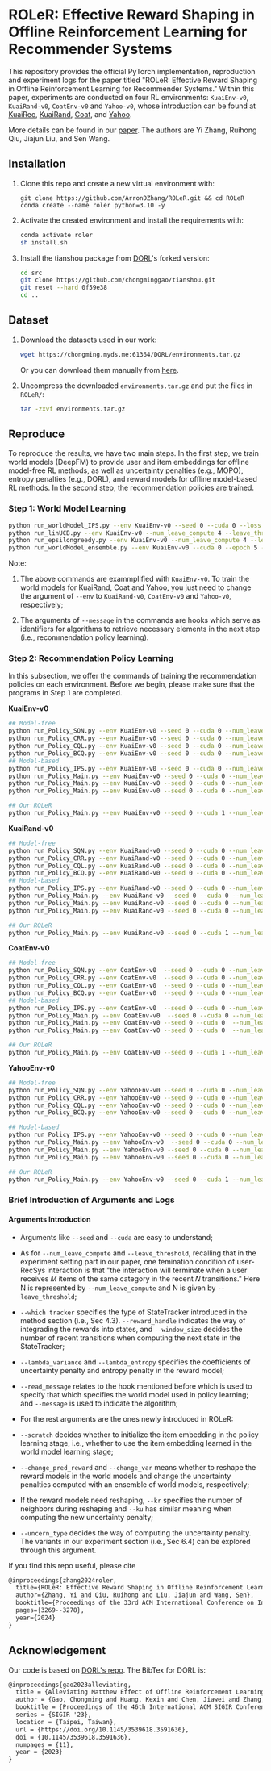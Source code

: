 # ROLeR: Effective Reward Shaping in Offline Reinforcement Learning for Recommender Systems

This repository provides the official PyTorch implementation, reproduction and experiment logs for the paper titled "ROLeR: Effective Reward Shaping in Offline Reinforcement Learning for Recommender Systems." Within this paper, experiments are conducted on four RL environments: ```KuaiEnv-v0```, ```KuaiRand-v0```, ```CoatEnv-v0``` and ```Yahoo-v0```, whose introduction can be found at [KuaiRec](https://kuairec.com/), [KuaiRand](https://kuairand.com/), [Coat](https://www.cs.cornell.edu/~schnabts/mnar/), and [Yahoo](https://dl.acm.org/doi/10.1145/1639714.1639717).

More details can be found in our [paper](https://arxiv.org/abs/2407.13163). The authors are Yi Zhang, Ruihong Qiu, Jiajun Liu, and Sen Wang.



## Installation

1. Clone this repo and create a new virtual environment with:

   ```shell
   git clone https://github.com/ArronDZhang/ROLeR.git && cd ROLeR
   conda create --name roler python=3.10 -y
   ```

2. Activate the created environment and install the requirements with:

   ```bash
   conda activate roler
   sh install.sh
   ```

3. Install the tianshou package from [DORL](https://github.com/chongminggao/DORL-codes)'s forked version: 

   ```bash
   cd src
   git clone https://github.com/chongminggao/tianshou.git
   git reset --hard 0f59e38
   cd ..
   ```



## Dataset

1. Download the datasets used in our work:

   ```bash
   wget https://chongming.myds.me:61364/DORL/environments.tar.gz
   ```

   Or you can download them manually from [here](https://rec.ustc.edu.cn/share/9fe264f0-ae09-11ed-b9ef-ed1045d76757).

2. Uncompress the downloaded `environments.tar.gz` and put the files in ```ROLeR/```:

   ```bash
   tar -zxvf environments.tar.gz
   ```



## Reproduce

To reproduce the results, we have two main steps. In the first step, we train world models (DeepFM) to provide user and item embeddings for offline model-free RL methods, as well as uncertainty penalties (e.g., MOPO), entropy penalties (e.g., DORL), and reward models for offline model-based RL methods. In the second step, the recommendation policies are trained.

### Step 1: World Model Learning 

```bash
python run_worldModel_IPS.py --env KuaiEnv-v0 --seed 0 --cuda 0 --loss "pointneg" --message "DeepFM-IPS"
python run_linUCB.py --env KuaiEnv-v0 --num_leave_compute 4 --leave_threshold 0 --epoch 200 --seed 0 --cuda 0 --loss "pointneg" --message "UCB"
python run_epsilongreedy.py --env KuaiEnv-v0 --num_leave_compute 4 --leave_threshold 0 --epoch 200 --seed 0 --cuda 0 --loss "pointneg" --message "epsilon-greedy"
python run_worldModel_ensemble.py --env KuaiEnv-v0 --cuda 0 --epoch 5 --loss "pointneg" --message "pointneg"
```

Note: 

1) The above commands are exammplified with ```KuaiEnv-v0```. To train the world models for KuaiRand, Coat and Yahoo, you just need to change the argument of ```--env``` to ```KuaiRand-v0```, ```CoatEnv-v0``` and ```Yahoo-v0```, respectively;

2) The arguments of  ```--message``` in the commands are hooks which serve as identifiers for algorithms to retrieve necessary elements in the next step (i.e., recommendation policy learning). 

### Step 2: Recommendation Policy Learning

In this subsection, we offer the commands of training the recommendation policies on each environment. Before we begin, please make sure that the programs in Step 1 are completed.

**KuaiEnv-v0**

```bash
## Model-free
python run_Policy_SQN.py --env KuaiEnv-v0 --seed 0 --cuda 0 --num_leave_compute 1 --leave_threshold 0 --which_tracker avg --reward_handle "cat" --window_size 3 --read_message "pointneg" --message "SQN"
python run_Policy_CRR.py --env KuaiEnv-v0 --seed 0 --cuda 0 --num_leave_compute 1 --leave_threshold 0 --which_tracker avg --reward_handle "cat" --window_size 3 --read_message "pointneg" --message "CRR"
python run_Policy_CQL.py --env KuaiEnv-v0 --seed 0 --cuda 0 --num_leave_compute 1 --leave_threshold 0 --which_tracker avg --reward_handle "cat" --num-quantiles 20 --min-q-weight 10 --window_size 3 --read_message "pointneg" --message "CQL"
python run_Policy_BCQ.py --env KuaiEnv-v0 --seed 0 --cuda 0 --num_leave_compute 1 --leave_threshold 0 --which_tracker avg --reward_handle "cat" --unlikely-action-threshold 0.6 --window_size 3 --read_message "pointneg" --message "BCQ"
## Model-based
python run_Policy_IPS.py --env KuaiEnv-v0 --seed 0 --cuda 0 --num_leave_compute 1 --leave_threshold 0 --which_tracker avg --reward_handle "cat" --lambda_variance 0 --lambda_entropy 0 --window_size 3 --read_message "DeepFM-IPS" --message "IPS"
python run_Policy_Main.py --env KuaiEnv-v0 --seed 0 --cuda 0 --num_leave_compute 1 --leave_threshold 0 --which_tracker avg --reward_handle "cat" --lambda_variance 0 --lambda_entropy 0 --window_size 3 --read_message "pointneg" --message "MBPO"
python run_Policy_Main.py --env KuaiEnv-v0 --seed 0 --cuda 0 --num_leave_compute 1 --leave_threshold 0 --which_tracker avg --reward_handle "cat" --lambda_variance 0.05 --lambda_entropy 0 --window_size 3 --read_message "pointneg" --message "MOPO"
python run_Policy_Main.py --env KuaiEnv-v0 --seed 0 --cuda 0 --num_leave_compute 1 --leave_threshold 0 --which_tracker avg --reward_handle "cat" --lambda_variance 0.05 --lambda_entropy 5 --window_size 3 --read_message "pointneg" --message "DORL"

## Our ROLeR
python run_Policy_Main.py --env KuaiEnv-v0 --seed 0 --cuda 1 --num_leave_compute 1 --leave_threshold 0 --which_tracker att --reward_handle "cat" --lambda_variance 0.05 --lambda_entropy 5 --window_size 3 --read_message "pointneg" --message "ROLeR" --remark std --scratch True --change_pred_reward True --change_var True --kr 30 --ku 30
```

**KuaiRand-v0**

```bash
## Model-free
python run_Policy_SQN.py --env KuaiRand-v0 --seed 0 --cuda 0 --num_leave_compute 1 --leave_threshold 0 --which_tracker avg --reward_handle "cat" --window_size 3 --read_message "pointneg" --message "SQN"
python run_Policy_CRR.py --env KuaiRand-v0 --seed 0 --cuda 0 --num_leave_compute 1 --leave_threshold 0 --which_tracker avg --reward_handle "cat" --window_size 3 --read_message "pointneg" --message "CRR"
python run_Policy_CQL.py --env KuaiRand-v0 --seed 0 --cuda 0 --num_leave_compute 1 --leave_threshold 0 --which_tracker avg --reward_handle "cat" --num-quantiles 20 --min-q-weight 10 --window_size 3 --read_message "pointneg" --message "CQL"
python run_Policy_BCQ.py --env KuaiRand-v0 --seed 0 --cuda 0 --num_leave_compute 1 --leave_threshold 0 --which_tracker avg --reward_handle "cat" --unlikely-action-threshold 0.6 --window_size 3 --read_message "pointneg" --message "BCQ"
## Model-based
python run_Policy_IPS.py --env KuaiRand-v0 --seed 0 --cuda 0 --num_leave_compute 1 --leave_threshold 0 --which_tracker avg --reward_handle "cat" --lambda_variance 0 --lambda_entropy 0 --window_size 3 --read_message "DeepFM-IPS" --message "IPS"
python run_Policy_Main.py --env KuaiRand-v0 --seed 0 --cuda 0 --num_leave_compute 1 --leave_threshold 0 --which_tracker avg --reward_handle "cat" --lambda_variance 0 --lambda_entropy 0 --window_size 3 --read_message "pointneg" --message "MBPO"
python run_Policy_Main.py --env KuaiRand-v0 --seed 0 --cuda 0 --num_leave_compute 1 --leave_threshold 0 --which_tracker avg --reward_handle "cat" --lambda_variance 0.01 --lambda_entropy 0 --window_size 3 --read_message "pointneg" --message "MOPO"
python run_Policy_Main.py --env KuaiRand-v0 --seed 0 --cuda 0 --num_leave_compute 1 --leave_threshold 0 --which_tracker avg --reward_handle "cat" --lambda_variance 0.01 --lambda_entropy 0.05 --window_size 3 --read_message "pointneg" --message "DORL"

## Our ROLeR
python run_Policy_Main.py --env KuaiRand-v0 --seed 0 --cuda 1 --num_leave_compute 1 --leave_threshold 0 --which_tracker avg --reward_handle "cat" --lambda_variance 0.01 --lambda_entropy 0.05  --window_size 3 --read_message "pointneg"  --message "DORL" --remark std --scratch True --change_pred_reward True --change_var True --kr 150 --ku 150 --uncertain_type II-weight-norm
```

**CoatEnv-v0**

```bash
## Model-free
python run_Policy_SQN.py --env CoatEnv-v0  --seed 0 --cuda 0 --num_leave_compute 1 --leave_threshold 0 --which_tracker avg --reward_handle "cat"  --window_size 3 --read_message "pointneg"  --message "SQN"
python run_Policy_CRR.py --env CoatEnv-v0  --seed 0 --cuda 0 --num_leave_compute 1 --leave_threshold 0 --which_tracker avg --reward_handle "cat"  --window_size 3 --read_message "pointneg"  --message "CRR"
python run_Policy_CQL.py --env CoatEnv-v0  --seed 0 --cuda 0 --num_leave_compute 1 --leave_threshold 0 --which_tracker avg --reward_handle "cat"  --num-quantiles 20 --min-q-weight 10 --window_size 3 --read_message "pointneg"  --message "CQL"
python run_Policy_BCQ.py --env CoatEnv-v0  --seed 0 --cuda 0 --num_leave_compute 1 --leave_threshold 0 --which_tracker avg --reward_handle "cat"  --unlikely-action-threshold 0.6 --window_size 3 --read_message "pointneg"  --message "BCQ"
## Model-based
python run_Policy_IPS.py --env CoatEnv-v0  --seed 0 --cuda 0 --num_leave_compute 1 --leave_threshold 0 --which_tracker avg --reward_handle "cat" --lambda_variance 0 --lambda_entropy 0    --window_size 3 --read_message "DeepFM-IPS"  --message "IPS"
python run_Policy_Main.py --env CoatEnv-v0  --seed 0 --cuda 0 --num_leave_compute 1 --leave_threshold 0 --which_tracker avg --reward_handle "cat" --lambda_variance 0 --lambda_entropy 0  --window_size 3 --read_message "pointneg"  --message "MBPO"
python run_Policy_Main.py --env CoatEnv-v0 --seed 0 --cuda 0  --num_leave_compute 1 --leave_threshold 0 --which_tracker avg --reward_handle "cat" --lambda_variance 0.02 --lambda_entropy 0 --window_size 3 --read_message "pointneg"  --message "MOPO"
python run_Policy_Main.py --env CoatEnv-v0 --seed 0 --cuda 0  --num_leave_compute 1 --leave_threshold 0 --which_tracker avg --reward_handle "cat" --lambda_variance 0.005 --lambda_entropy 1 --window_size 3 --read_message "pointneg"  --message "DORL"

## Our ROLeR
python run_Policy_Main.py --env CoatEnv-v0 --seed 0 --cuda 1 --num_leave_compute 1 --leave_threshold 0 --which_tracker att --reward_handle "cat" --lambda_variance 0.005 --lambda_entropy 1  --window_size 3 --read_message "pointneg"  --message "ROLeR" --scratch True --change_pred_reward True --change_var True --kr 15 --ku 15 --remark std --uncertain_type II-weight-norm
```

**YahooEnv-v0**

```bash
## Model-free
python run_Policy_SQN.py --env YahooEnv-v0 --seed 0 --cuda 0 --num_leave_compute 1 --leave_threshold 0 --which_tracker avg --reward_handle "cat" --window_size 3 --read_message "pointneg" --message "SQN"
python run_Policy_CRR.py --env YahooEnv-v0 --seed 0 --cuda 0 --num_leave_compute 1 --leave_threshold 0 --which_tracker avg --reward_handle "cat" --window_size 3 --read_message "pointneg" --message "CRR"
python run_Policy_CQL.py --env YahooEnv-v0 --seed 0 --cuda 0 --num_leave_compute 1 --leave_threshold 0 --which_tracker avg --reward_handle "cat" --num-quantiles 10 --min-q-weight 1.0 --window_size 3 --read_message "pointneg" --message "CQL"
python run_Policy_BCQ.py --env YahooEnv-v0 --seed 0 --cuda 0 --num_leave_compute 1 --leave_threshold 0 --which_tracker avg --reward_handle "cat" --unlikely-action-threshold 0.6 --window_size 3 --read_message "pointneg" --message "BCQ"

## Model-based
python run_Policy_IPS.py --env YahooEnv-v0 --seed 0 --cuda 0 --num_leave_compute 1 --leave_threshold 0 --which_tracker avg --reward_handle "cat" --lambda_variance 0 --lambda_entropy 0 --window_size 3 --read_message "DeepFM-IPS" --message "IPS"
python run_Policy_Main.py --env YahooEnv-v0  --seed 0 --cuda 0 --num_leave_compute 1 --leave_threshold 0 --which_tracker avg --reward_handle "cat" --lambda_variance 0 --lambda_entropy 0 --window_size 3 --read_message "pointneg" --message "MBPO"
python run_Policy_Main.py --env YahooEnv-v0 --seed 0 --cuda 0 --num_leave_compute 1 --leave_threshold 0 --which_tracker avg --reward_handle "cat" --lambda_variance 0.01 --lambda_entropy 0 --window_size 3 --read_message "pointneg" --message "MOPO"
python run_Policy_Main.py --env YahooEnv-v0 --seed 0 --cuda 0 --num_leave_compute 1 --leave_threshold 0 --which_tracker avg --reward_handle "cat" --lambda_variance 0.01 --lambda_entropy 1 --window_size 3 --read_message "pointneg" --message "DORL"

## Our ROLeR
python run_Policy_Main.py --env YahooEnv-v0 --seed 0 --cuda 1 --num_leave_compute 1 --leave_threshold 0 --which_tracker att --reward_handle "cat" --lambda_variance 0.005 --lambda_entropy 1  --window_size 5 --read_message "pointneg"  --message "ROLeR" --scratch True --change_pred_reward True --change_var True --kr 20 --ku 20 --remark std --uncertain_type II-weight-norm
```

### Brief Introduction of Arguments and Logs

#### Arguments Introduction

- Arguments like ```--seed``` and ```--cuda``` are easy to understand;

- As for ```--num_leave_compute``` and ```--leave_threshold```, recalling that in the experiment setting part in our paper, one temination condition of user-RecSys interaction is that "the interaction will terminate when a user receives 𝑀 items of the same category in the recent 𝑁 transitions." Here N is represented by ```--num_leave_compute``` and N is given by ```--leave_threshold```;
- ```--which tracker``` specifies the type of StateTracker introduced in the method section (i.e., Sec 4.3). ```--reward_handle``` indicates the way of integrading the rewards into states, and ```--window_size``` decides the number of recent transitions when computing the next state in the StateTracker;
- ```--lambda_variance``` and ```--lambda_entropy``` specifies the coefficients of uncertainty penalty and entropy penalty in the reward model;
- ```--read_message``` relates to the hook mentioned before which is used to specify that which specifies the world model used in policy learning; and ```--message``` is used to indicate the algorithm;
- For the rest arguments are the ones newly introduced in ROLeR:
- ```--scratch``` decides whether to initialize the item embedding in the policy learning stage, i.e., whether to use the item embedding learned in the world model learning stage;
- ```--change_pred_reward``` and ```--change_var``` means whether to reshape the reward models in the world models and change the uncertainty penalties computed with an ensemble of world models, respectively;
- If the reward models need reshaping, ```--kr``` specifies the number of neighbors during reshaping and ```--ku``` has similar meaning when computing the new uncertainty penalty;
- ```--uncern_type``` decides the way of computing the uncertainty penalty. The variants in our experiment section (i.e., Sec 6.4) can be explored through this argument.



If you find this repo useful, please cite

```tex
@inproceedings{zhang2024roler,
  title={ROLeR: Effective Reward Shaping in Offline Reinforcement Learning for Recommender Systems},
  author={Zhang, Yi and Qiu, Ruihong and Liu, Jiajun and Wang, Sen},
  booktitle={Proceedings of the 33rd ACM International Conference on Information and Knowledge Management},
  pages={3269--3278},
  year={2024}
}
```



## Acknowledgement

Our code is based on [DORL's repo](https://github.com/chongminggao/DORL-codes). The BibTex for DORL is:

```tex
@inproceedings{gao2023alleviating,
  title = {Alleviating Matthew Effect of Offline Reinforcement Learning in Interactive Recommendation},
  author = {Gao, Chongming and Huang, Kexin and Chen, Jiawei and Zhang, Yuan and Li, Biao and Jiang, Peng and Wang, Shiqi and Zhang, Zhong and He, Xiangnan},
  booktitle = {Proceedings of the 46th International ACM SIGIR Conference on Research and Development in Information Retrieval},
  series = {SIGIR '23},
  location = {Taipei, Taiwan},
  url = {https://doi.org/10.1145/3539618.3591636},
  doi = {10.1145/3539618.3591636},
  numpages = {11},
  year = {2023}
}
```

